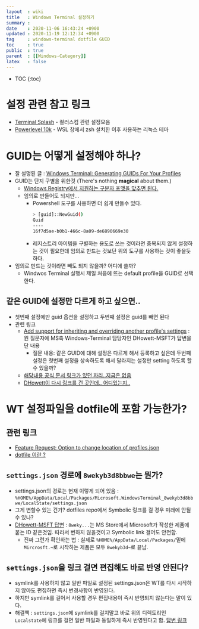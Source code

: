 ```yaml
---
layout  : wiki
title   : Windows Terminal 설정하기 
summary : 
date    : 2020-11-06 16:43:24 +0900
updated : 2020-11-19 12:12:34 +0900
tag     : windows-terminal dotfile GUID  
toc     : true
public  : true
parent  : [[Windows-Category]] 
latex   : false
---
```

* TOC
{:toc}

# 설정 관련 참고 링크

* [Terminal Splash](https://terminalsplash.com/) - 컬러스킴 관련 설정모음
* [Powerlevel 10k](https://github.com/romkatv/powerlevel10k) - WSL 창에서 zsh 설치한 이후 사용하는 리눅스 테마

# GUID는 어떻게 설정해야 하나?

* 잘 설명된 글 : [Windows Terminal: Generating GUIDs For Your Profiles](https://traviscolbert.net/blog/windows-terminal-generating-guids-for-your-profiles/)
* GUID는 단지 구별을 위한것 (There's nothing **magical** about them.)
  * [Windows Registry에서 지원하는 구분자 포맷을 맞추면 된다.](https://docs.microsoft.com/ko-kr/windows/terminal/customize-settings/profile-settings#unique-identifier)
  * 임의로 만들어도 되지만...
    * Powershell 도구를 사용하면 더 쉽게 만들수 있다.
      ```sh
      > [guid]::NewGuid()
      Guid
      ----
      16f7d5ae-b0b1-466c-8a09-de6890669e30
      ```
    * 레지스트리 아이템을 구별하는 용도로 쓰는 것이라면 중복되지 않게 설정하는 것이 필요한데 임의로 만드는 것보단 위의 도구를 사용하는 것이 좋을듯하다. 
* 임의로 만드는 것이라면 빼도 되지 않을까? 어디에 쓸까?
  * Windwos Terminal 실행시 제일 처음에 뜨는 default profile을 GUID로 선택한다.

## 같은 GUID에 설정만 다르게 하고 싶으면..

* 첫번째 설정에만 guid 옵션을 설정하고 두번째 설정은 guid를 빼면 된다
* 관련 링크
  * [Add support for inheriting and overriding another profile's settings](https://github.com/microsoft/terminal/issues/3818) : 원 질문자에 MS측 Windows-Terminal 담당자인 DHowett-MSFT가 답변을 단 내용
    * 질문 내용: 같은 GUID에 대해 설정은 다르게 해서 등록하고 싶은데 두번째 설정은 첫번째 설정을 상속하도록 해서 달라지는 설정만 setting 하도록 할 수 있을까? 
  * [해당내용 공식 문서 링크가 있던 자리..지금은 없음](https://github.com/microsoft/terminal/blob/main/doc/cascadia/SettingsSchema.md)
  * [DHowett이 다시 링크를 건 곳인데.. 어디있는지..](https://docs.microsoft.com/ko-kr/windows/terminal/customize-settings/global-settings)

# WT 설정파일을 dotfile에 포함 가능한가?

## 관련 링크 
* [Feature Request: Option to change location of profiles.json](https://github.com/microsoft/terminal/issues/1455)
* [dotfile 이란 ?]( /wiki/dotfiles/)

## `settings.json` 경로에 `8wekyb3d8bbwe`는 뭔가? 

* settings.json의 경로는 현재 이렇게 되어 있음 : `%HOME%/AppData/Local/Packages/Microsoft.WindowsTerminal_8wekyb3d8bbwe/LocalState/settings.json`
* 그게 변할수 있는 건가? dotfiles repo에서 Symbolic 링크를 걸 경우 미래에 안될수 있나?
* [DHowett-MSFT 답변](https://github.com/microsoft/terminal/issues/1455#issuecomment-506521700) : `8weky...`는 MS Store에서 Microsoft가 작성한 제품에 붙는 ID 같은것임. 따라서 변하지 않을것이고 Symbolic link 걸어도 안전함.
  * 진짜 그런가 확인하는 법 : 실제로 `%HOME%/AppData/Local/Packages/`밑에 `Mircrosft.~`로 시작하는 제품은 모두 `8wekyb3d~`로 끝남.

## `settings.json`을 링크 걸면 편집해도 바로 반영 안된다?

* symlink를 사용하지 않고 일반 파일로 설정된 settings.json은 WT를 다시 시작하지 않아도 편집하면 즉시 변경사항이 반영된다.
* 하지만 symlink를 걸어서 사용할 경우 편집내용이 즉시 반영되지 않는다는 말이 있다.
* 해결책 : `settings.json`에 symlink를 걸지말고 바로 위의 디렉토리인 `Localstate`에 링크를 걸면 일반 파일과 동일하게 즉시 반영된다고 함. [답변 링크](https://github.com/microsoft/terminal/issues/1455#issuecomment-691470907)
